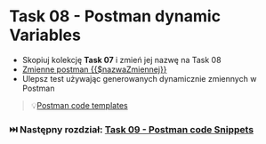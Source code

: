 # Task 08 - Postman dynamic Variables

* Skopiuj kolekcję **Task 07** i zmień jej nazwę na Task 08
* [Zmienne postman {{$nazwaZmiennej}}](https://learning.postman.com/docs/tests-and-scripts/write-scripts/variables-list/)
* Ulepsz test używając generowanych dynamicznie zmiennych w Postman

> 💡[Postman code templates](../postman/postman-code-templates.md)

### ⏭️ Następny rozdział: [Task 09 - Postman code Snippets](09-task-postman-code-snippets.md)